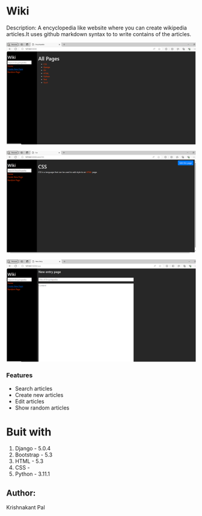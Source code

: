 # Wiki

Description: A encyclopedia like website where you can create wikipedia articles.It uses github markdown syntax to to write contains of the articles.


![alt text](image-1.png)

![alt text](image-2.png)

![alt text](image-3.png)

### Features
* Search articles
* Create new articles
* Edit articles
* Show random articles

# Buit with
1. Django - 5.0.4
2. Bootstrap - 5.3
3. HTML - 5.3
4. CSS - 
5. Python - 3.11.1

## Author:
Krishnakant Pal

